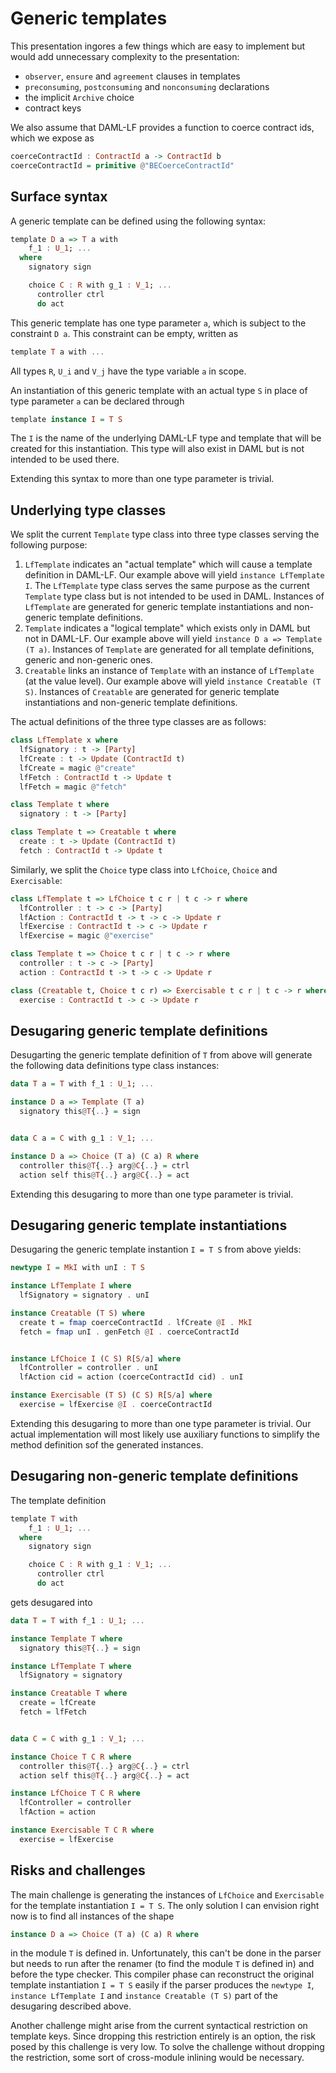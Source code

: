 # Generic templates

This presentation ingores a few things which are easy to implement but would add unnecessary complexity to the presentation:
- `observer`, `ensure` and `agreement` clauses in templates
- `preconsuming`, `postconsuming` and `nonconsuming` declarations
- the implicit `Archive` choice
- contract keys

We also assume that DAML-LF provides a function to coerce contract ids, which we expose as
```haskell
coerceContractId : ContractId a -> ContractId b
coerceContractId = primitive @"BECoerceContractId"
```

## Surface syntax

A generic template can be defined using the following syntax:
```haskell
template D a => T a with
    f_1 : U_1; ...
  where
    signatory sign

    choice C : R with g_1 : V_1; ...
      controller ctrl
      do act
```
This generic template has one type parameter `a`, which is subject to the constraint `D a`. This constraint can be empty, written as
```haskell
template T a with ...
````
All types `R`, `U_i` and `V_j` have the type variable `a` in scope.

An instantiation of this generic template with an actual type `S` in place of type parameter `a` can be declared through
```haskell
template instance I = T S
```
The `I` is the name of the underlying DAML-LF type and template that will be created for this instantiation. This type will also exist in DAML but is not intended to be used there.

Extending this syntax to more than one type parameter is trivial.

## Underlying type classes

We split the current `Template` type class into three type classes serving the following purpose:
1. `LfTemplate` indicates an "actual template" which will cause a template definition in DAML-LF. Our example above will yield `instance LfTemplate I`. The `LfTemplate` type class serves the same purpose as the current `Template` type class but is not intended to be used in DAML. Instances of `LfTemplate` are generated for generic template instantiations and non-generic template definitions.
1. `Template` indicates a "logical template" which exists only in DAML but not in DAML-LF. Our example above will yield `instance D a => Template (T a)`. Instances of `Template` are generated for all template definitions, generic and non-generic ones.
1. `Creatable` links an instance of `Template` with an instance of `LfTemplate` (at the value level). Our example above will yield `instance Creatable (T S)`. Instances of `Creatable` are generated for generic template instantiations and non-generic template definitions.

The actual definitions of the three type classes are as follows:
```haskell
class LfTemplate x where
  lfSignatory : t -> [Party]
  lfCreate : t -> Update (ContractId t)
  lfCreate = magic @"create"
  lfFetch : ContractId t -> Update t
  lfFetch = magic @"fetch"

class Template t where
  signatory : t -> [Party]

class Template t => Creatable t where
  create : t -> Update (ContractId t)
  fetch : ContractId t -> Update t
```

Similarly, we split the `Choice` type class into `LfChoice`, `Choice` and `Exercisable`:
```haskell
class LfTemplate t => LfChoice t c r | t c -> r where
  lfController : t -> c -> [Party]
  lfAction : ContractId t -> t -> c -> Update r
  lfExercise : ContractId t -> c -> Update r
  lfExercise = magic @"exercise"

class Template t => Choice t c r | t c -> r where
  controller : t -> c -> [Party]
  action : ContractId t -> t -> c -> Update r

class (Creatable t, Choice t c r) => Exercisable t c r | t c -> r where
  exercise : ContractId t -> c -> Update r
```

## Desugaring generic template definitions

Desugarting the generic template definition of `T` from above will generate the following data definitions type class instances:
```haskell
data T a = T with f_1 : U_1; ...

instance D a => Template (T a)
  signatory this@T{..} = sign


data C a = C with g_1 : V_1; ...

instance D a => Choice (T a) (C a) R where
  controller this@T{..} arg@C{..} = ctrl
  action self this@T{..} arg@C{..} = act
```
Extending this desugaring to more than one type parameter is trivial.

## Desugaring generic template instantiations

Desugaring the generic template instantion `I = T S` from above yields:
```haskell
newtype I = MkI with unI : T S

instance LfTemplate I where
  lfSignatory = signatory . unI

instance Creatable (T S) where
  create t = fmap coerceContractId . lfCreate @I . MkI
  fetch = fmap unI . genFetch @I . coerceContractId


instance LfChoice I (C S) R[S/a] where
  lfController = controller . unI
  lfAction cid = action (coerceContractId cid) . unI

instance Exercisable (T S) (C S) R[S/a] where
  exercise = lfExercise @I . coerceContractId
```
Extending this desugaring to more than one type parameter is trivial. Our actual implementation will most likely use auxiliary functions to simplify the method definition sof the generated instances.

## Desugaring non-generic template definitions

The template definition
```haskell
template T with
    f_1 : U_1; ...
  where
    signatory sign

    choice C : R with g_1 : V_1; ...
      controller ctrl
      do act
```
gets desugared into
```haskell
data T = T with f_1 : U_1; ...

instance Template T where
  signatory this@T{..} = sign

instance LfTemplate T where
  lfSignatory = signatory

instance Creatable T where
  create = lfCreate
  fetch = lfFetch


data C = C with g_1 : V_1; ...

instance Choice T C R where
  controller this@T{..} arg@C{..} = ctrl
  action self this@T{..} arg@C{..} = act

instance LfChoice T C R where
  lfController = controller
  lfAction = action

instance Exercisable T C R where
  exercise = lfExercise
```

## Risks and challenges

The main challenge is generating the instances of `LfChoice` and `Exercisable` for the template instantiation `I = T S`. The only solution I can envision right now is to find all instances of the shape
```haskell
instance D a => Choice (T a) (C a) R where
```
in the module `T` is defined in. Unfortunately, this can't be done in the parser but needs to run after the renamer (to find the module `T` is defined in) and before the type checker. This compiler phase can reconstruct the original template instantiation `I = T S` easily if the parser produces the `newtype I`, `instance LfTemplate I` and `instance Creatable (T S)` part of the desugaring described above.

Another challenge might arise from the current syntactical restriction on template keys. Since dropping this restriction entirely is an option, the risk posed by this challenge is very low. To solve the challenge without dropping the restriction, some sort of cross-module inlining would be necessary.
